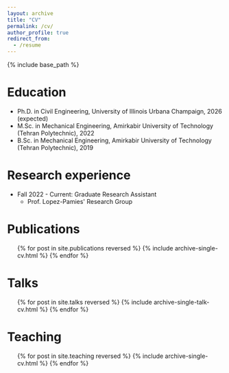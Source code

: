 ```yaml
---
layout: archive
title: "CV"
permalink: /cv/
author_profile: true
redirect_from:
  - /resume
---
```


{% include base_path %}

Education
======
* Ph.D. in Civil Engineering, University of Illinois Urbana Champaign, 2026 (expected)
* M.Sc. in Mechanical Engineering, Amirkabir University of Technology (Tehran Polytechnic), 2022
* B.Sc. in Mechanical Engineering, Amirkabir University of Technology (Tehran Polytechnic), 2019

Research  experience
======

* Fall 2022 - Current: Graduate Research Assistant
  * Prof. Lopez-Pamies' Research Group

Publications
======
   <ul>{% for post in site.publications reversed %}
    {% include archive-single-cv.html %}
  {% endfor %}</ul>

Talks
======
  <ul>{% for post in site.talks reversed %}
    {% include archive-single-talk-cv.html  %}
  {% endfor %}</ul>
  
Teaching
======
  <ul>{% for post in site.teaching reversed %}
    {% include archive-single-cv.html %}
  {% endfor %}</ul>
  
